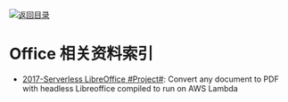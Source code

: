 [![返回目录](https://parg.co/UGo)](https://parg.co/b4z) 
 
# Office 相关资料索引

* [2017-Serverless LibreOffice #Project#](https://github.com/vladgolubev/serverless-libreoffice): Convert any document to PDF with headless Libreoffice compiled to run on AWS Lambda

